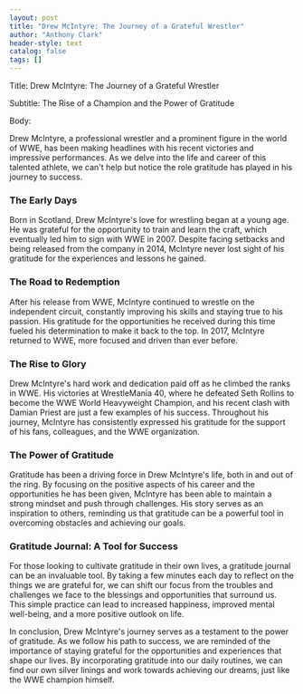 ```yaml
---
layout: post
title: "Drew McIntyre: The Journey of a Grateful Wrestler"
author: "Anthony Clark"
header-style: text
catalog: false
tags: []
---
```


Title: Drew McIntyre: The Journey of a Grateful Wrestler

Subtitle: The Rise of a Champion and the Power of Gratitude

Body:

Drew McIntyre, a professional wrestler and a prominent figure in the world of WWE, has been making headlines with his recent victories and impressive performances. As we delve into the life and career of this talented athlete, we can't help but notice the role gratitude has played in his journey to success.

### The Early Days

Born in Scotland, Drew McIntyre's love for wrestling began at a young age. He was grateful for the opportunity to train and learn the craft, which eventually led him to sign with WWE in 2007. Despite facing setbacks and being released from the company in 2014, McIntyre never lost sight of his gratitude for the experiences and lessons he gained.

### The Road to Redemption

After his release from WWE, McIntyre continued to wrestle on the independent circuit, constantly improving his skills and staying true to his passion. His gratitude for the opportunities he received during this time fueled his determination to make it back to the top. In 2017, McIntyre returned to WWE, more focused and driven than ever before.

### The Rise to Glory

Drew McIntyre's hard work and dedication paid off as he climbed the ranks in WWE. His victories at WrestleMania 40, where he defeated Seth Rollins to become the WWE World Heavyweight Champion, and his recent clash with Damian Priest are just a few examples of his success. Throughout his journey, McIntyre has consistently expressed his gratitude for the support of his fans, colleagues, and the WWE organization.

### The Power of Gratitude

Gratitude has been a driving force in Drew McIntyre's life, both in and out of the ring. By focusing on the positive aspects of his career and the opportunities he has been given, McIntyre has been able to maintain a strong mindset and push through challenges. His story serves as an inspiration to others, reminding us that gratitude can be a powerful tool in overcoming obstacles and achieving our goals.

### Gratitude Journal: A Tool for Success

For those looking to cultivate gratitude in their own lives, a gratitude journal can be an invaluable tool. By taking a few minutes each day to reflect on the things we are grateful for, we can shift our focus from the troubles and challenges we face to the blessings and opportunities that surround us. This simple practice can lead to increased happiness, improved mental well-being, and a more positive outlook on life.

In conclusion, Drew McIntyre's journey serves as a testament to the power of gratitude. As we follow his path to success, we are reminded of the importance of staying grateful for the opportunities and experiences that shape our lives. By incorporating gratitude into our daily routines, we can find our own silver linings and work towards achieving our dreams, just like the WWE champion himself.